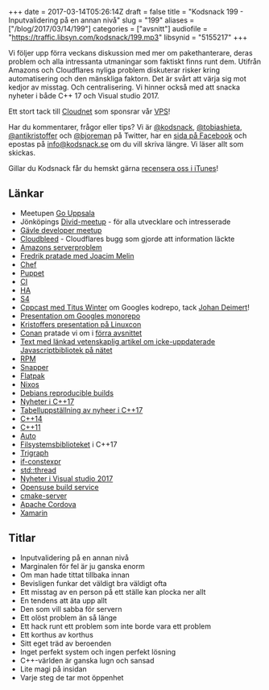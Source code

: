 +++
date = 2017-03-14T05:26:14Z
draft = false
title = "Kodsnack 199 - Inputvalidering på en annan nivå"
slug = "199"
aliases = ["/blog/2017/03/14/199"]
categories = ["avsnitt"]
audiofile = "https://traffic.libsyn.com/kodsnack/199.mp3"
libsynid = "5155217"
+++

Vi följer upp förra veckans diskussion med mer om pakethanterare, deras problem och alla intressanta utmaningar som faktiskt finns runt dem. Utifrån Amazons och Cloudflares nyliga problem diskuterar risker kring automatisering och den mänskliga faktorn. Det är svårt att värja sig mot kedjor av misstag. Och centralisering. Vi hinner också med att snacka nyheter i både C++ 17 och Visual studio 2017.

Ett stort tack till [Cloudnet](http://www.cloudnet.se) som sponsrar vår [VPS](http://en.wikipedia.org/wiki/Virtual_private_server)!

Har du kommentarer, frågor eller tips? Vi är [@kodsnack](https://www.twitter.com/kodsnack), [@tobiashieta](https://www.twitter.com/tobiashieta), [@antikristoffer](https://www.twitter.com/antikristoffer) och [@bjoreman](https://www.twitter.com/bjoreman) på Twitter, har en [sida på Facebook](https://www.facebook.com/kodsnack) och epostas på [info@kodsnack.se](mailto:info@kodsnack.se) om du vill skriva längre. Vi läser allt som skickas.

Gillar du Kodsnack får du hemskt gärna [recensera oss i iTunes](http://itunes.apple.com/se/podcast/kodsnack/id561631498?l=en)!

## Länkar ##
* Meetupen [Go Uppsala](https://www.dropbox.com/s/na9hhxbzmqrcuf9/Under%20utveckling%206.md?dl=0)
* Jönköpings [Divid-meetup](https://www.meetup.com/Developer-Meetup-Divid/) - för alla utvecklare och intresserade
* [Gävle developer meetup](https://www.meetup.com/Gavle-Developer-Meetup/)
* [Cloudbleed](https://blog.cloudflare.com/incident-report-on-memory-leak-caused-by-cloudflare-parser-bug/) - Cloudflares bugg som gjorde att information läckte
* [Amazons serverproblem](https://aws.amazon.com/message/41926/)
* [Fredrik pratade med Joacim Melin](https://www.bjoremanmelin.se/podcast/avsnitt-68-poddar-och-minimalism-pa-skrivbordet/)
* [Chef](https://en.wikipedia.org/wiki/Chef_%28software%29)
* [Puppet](https://en.wikipedia.org/wiki/Puppet_%28software%29)
* [CI](https://en.wikipedia.org/wiki/Continuous_integration)
* [HA](https://en.wikipedia.org/wiki/High_availability)
* [S4](http://www.supersimplestorageservice.com/)
* [Cppcast med Titus Winter](http://cppcast.com/2016/09/titus-winters/) om Googles kodrepo, tack [Johan Deimert](https://twitter.com/jdcodedev)!
* [Presentation om Googles monorepo](https://www.youtube.com/watch?v=W71BTkUbdqE&list=WL&index=45)
* [Kristoffers presentation på Linuxcon](https://www.youtube.com/watch?v=4ua5aeKKDzU)
* [Conan](https://www.conan.io/) pratade vi om i [förra avsnittet](https://kodsnack.se/198/)
* [Text med länkad vetenskaplig artikel om icke-uppdaterade Javascriptbibliotek på nätet](https://blog.acolyer.org/2017/03/07/thou-shalt-not-depend-on-me-analysing-the-use-of-outdated-javascript-libraries-on-the-web/)
* [RPM](https://en.wikipedia.org/wiki/RPM_Package_Manager)
* [Snapper](http://snapper.io/)
* [Flatpak](https://flatpak.org/)
* [Nixos](https://en.wikipedia.org/wiki/NixOS)
* [Debians reproducible builds](https://reproducible-builds.org/)
* [Nyheter i C++17](https://en.wikipedia.org/wiki/C%2B%2B17)
* [Tabelluppställning av nyheer i C++17](https://github.com/tvaneerd/cpp17_in_TTs/blob/master/ALL_IN_ONE.md)
* [C++14](https://en.wikipedia.org/wiki/C%2B%2B14)
* [C++11](https://en.wikipedia.org/wiki/C%2B%2B11)
* [Auto](http://en.cppreference.com/w/cpp/language/auto)
* [Filsystemsbiblioteket](http://en.cppreference.com/w/cpp/filesystem) i C++17
* [Trigraph](https://en.wikipedia.org/wiki/Digraphs_and_trigraphs#C.2B.2B)
* [if-constexpr](https://medium.com/@LoopPerfect/c-17-vs-c-14-if-constexpr-b518982bb1e2#.wzcmy8lvg)
* [std::thread](http://en.cppreference.com/w/cpp/thread)
* [Nyheter i Visual studio 2017](https://www.visualstudio.com/vs/whatsnew/)
* [Opensuse build service](https://build.opensuse.org/)
* [cmake-server](https://cmake.org/cmake/help/v3.7/manual/cmake-server.7.html)
* [Apache Cordova](https://cordova.apache.org/)
* [Xamarin](https://en.wikipedia.org/wiki/Xamarin)

## Titlar ##
* Inputvalidering på en annan nivå
* Marginalen för fel är ju ganska enorm
* Om man hade tittat tillbaka innan
* Bevisligen funkar det väldigt bra väldigt ofta
* Ett misstag av en person på ett ställe kan plocka ner allt
* En tendens att äta upp allt
* Den som vill sabba för servern
* Ett olöst problem än så länge
* Ett hack runt ett problem som inte borde vara ett problem
* Ett korthus av korthus
* Sitt eget träd av beroenden
* Inget perfekt system och ingen perfekt lösning
* C++-världen är ganska lugn och sansad
* Lite magi på insidan
* Varje steg de tar mot öppenhet